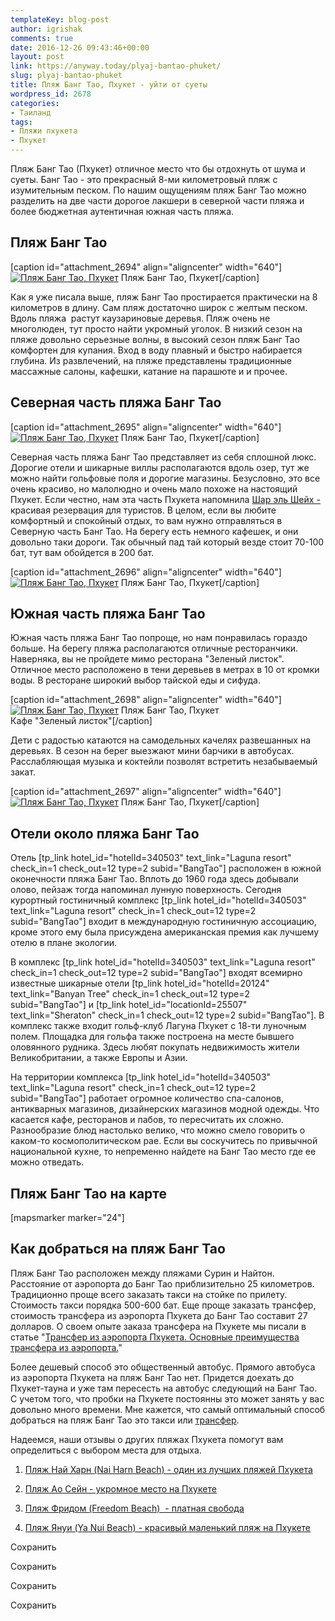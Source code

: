 ```yaml
---
templateKey: blog-post
author: igrishak
comments: true
date: 2016-12-26 09:43:46+00:00
layout: post
link: https://anyway.today/plyaj-bantao-phuket/
slug: plyaj-bantao-phuket
title: Пляж Банг Тао, Пхукет - уйти от суеты
wordpress_id: 2678
categories:
- Таиланд
tags:
- Пляжи пхукета
- Пхукет
---
```


Пляж Банг Тао (Пхукет) отличное место что бы отдохнуть от шума и суеты. Банг Тао - это прекрасный 8-ми километровый пляж с изумительным песком. По нашим ощущениям пляж Банг Тао можно разделить на две части дорогое лакшери в северной части пляжа и более бюджетная аутентичная южная часть пляжа.


<!-- more -->


## Пляж Банг Тао


[caption id="attachment_2694" align="aligncenter" width="640"][![Пляж Банг Тао, Пхукет](https://anyway.today/wp-content/uploads/2016/12/IMG_20161210_163143_HDR-1024x768.jpg)](https://anyway.today/wp-content/uploads/2016/12/IMG_20161210_163143_HDR.jpg) Пляж Банг Тао, Пхукет[/caption]


Как я уже писала выше, пляж Банг Тао простирается практически на 8 километров в длину. Сам пляж достаточно широк с желтым песком. Вдоль пляжа  растут каузариновые деревья. Пляж очень не многолюден, тут просто найти укромный уголок. В низкий сезон на пляже довольно серьезные волны, в высокий сезон пляж Банг Тао комфортен для купания. Вход в воду плавный и быстро набирается глубина. Из развлечений, на пляже представлены традиционные массажные салоны, кафешки, катание на парашюте и и прочее.





## Северная часть пляжа Банг Тао


[caption id="attachment_2695" align="aligncenter" width="640"][![Пляж Банг Тао, Пхукет](https://anyway.today/wp-content/uploads/2016/12/IMG_20161210_154543_HDR-1024x768.jpg)](https://anyway.today/wp-content/uploads/2016/12/IMG_20161210_154543_HDR.jpg) Пляж Банг Тао, Пхукет[/caption]


Северная часть пляжа Банг Тао представляет из себя сплошной люкс. Дорогие отели и шикарные виллы располагаются вдоль озер, тут же можно найти гольфовые поля и дорогие магазины. Безусловно, это все очень красиво, но малолюдно и очень мало похоже на настоящий Пхукет. Если честно, нам эта часть Пхукета напомнила [Шар эль Шейх - ](https://anyway.today/new-year-in-sharm-in-dahab/)красивая резервация для туристов. В целом, если вы любите комфортный и спокойный отдых, то вам нужно отправляться в Северную часть Банг Тао. На берегу есть немного кафешек, и они довольно таки дороги. Так обычный пад тай который везде стоит 70-100 бат, тут вам обойдется в 200 бат.




[caption id="attachment_2696" align="aligncenter" width="640"][![Пляж Банг Тао, Пхукет](https://anyway.today/wp-content/uploads/2016/12/IMG_20161210_160552_HDR-1024x768.jpg)](https://anyway.today/wp-content/uploads/2016/12/IMG_20161210_160552_HDR.jpg) Пляж Банг Тао, Пхукет[/caption]


## Южная часть пляжа Банг Тао




Южная часть пляжа Банг Тао попроще, но нам понравилась гораздо больше. На берегу пляжа располагаются отличные ресторанчики. Наверняка, вы не пройдете мимо ресторана "Зеленый листок". Отличное место расположено в тени деревьев в метрах в 10 от кромки воды. В ресторане широкий выбор тайской еды и сифуда.




[caption id="attachment_2698" align="aligncenter" width="640"][![Пляж Банг Тао, Пхукет](https://anyway.today/wp-content/uploads/2016/12/IMG_20161210_162940_HDR-1024x768.jpg)](https://anyway.today/wp-content/uploads/2016/12/IMG_20161210_162940_HDR.jpg) Пляж Банг Тао, Пхукет  
Кафе "Зеленый листок"[/caption]


Дети с радостью катаются на самодельных качелях развешанных на деревьях. В сезон на берег выезжают мини барчики в автобусах. Расслабляющая музыка и коктейли позволят встретить незабываемый закат.




[caption id="attachment_2697" align="aligncenter" width="640"][![Пляж Банг Тао, Пхукет](https://anyway.today/wp-content/uploads/2016/12/IMG_20161210_163126_HDR-1024x768.jpg)](https://anyway.today/wp-content/uploads/2016/12/IMG_20161210_163126_HDR.jpg) Пляж Банг Тао, Пхукет[/caption]


## Отели около пляжа Банг Тао




Отель [tp_link hotel_id="hotelId=340503" text_link="Laguna resort" check_in=1 check_out=12 type=2 subid="BangTao"] расположен в южной оконечности пляжа Банг Тао. Вплоть до 1960 года здесь добывали олово, пейзаж тогда напоминал лунную поверхность. Сегодня курортный гостиничный комплекс [tp_link hotel_id="hotelId=340503" text_link="Laguna resort" check_in=1 check_out=12 type=2 subid="BangTao"] входит в международную гостиничную ассоциацию, кроме этого ему была присуждена американская премия как лучшему отелю в плане экологии.




В комплекс [tp_link hotel_id="hotelId=340503" text_link="Laguna resort" check_in=1 check_out=12 type=2 subid="BangTao"] входят всемирно известные шикарные отели [tp_link hotel_id="hotelId=20124" text_link="Banyan Tree" check_in=1 check_out=12 type=2 subid="BangTao"] и [tp_link hotel_id="locationId=25507" text_link="Sheraton" check_in=1 check_out=12 type=2 subid="BangTao"]. В комплекс также входит гольф-клуб Лагуна Пхукет с 18-ти луночным полем. Площадка для гольфа также построена на месте бывшего оловянного рудника. Здесь любят покупать недвижимость жители Великобритании, а также Европы и Азии.


На территории комплекса [tp_link hotel_id="hotelId=340503" text_link="Laguna resort" check_in=1 check_out=12 type=2 subid="BangTao"] работает огромное количество спа-салонов, антикварных магазинов, дизайнерских магазинов модной одежды. Что касается кафе, ресторанов и пабов, то пересчитать их сложно. Разнообразие блюд настолько велико, что можно смело говорить о каком-то космополитическом рае. Если вы соскучитесь по привычной национальной кухне, то непременно найдете на Банг Тао место где ее можно отведать.


## Пляж Банг Тао на карте


[mapsmarker marker="24"]


## Как добраться на пляж Банг Тао




Пляж Банг Тао расположен между пляжами Сурин и Найтон. Расстояние от аэропорта до Банг Тао приблизительно 25 километров. Традиционно проще всего заказать такси на стойке по прилету. Стоимость такси порядка 500-600 бат. Еще проще заказать трансфер, стоимость трансфера из аэропорта Пхукета до Банг Тао составит 27 долларов. О своем опыте заказа трансфера на Пхукете мы писали в статье "[Трансфер из аэропорта Пхукета. Основные преимущества трансфера из аэропорта.](https://anyway.today/transfer-iz-aeroporta-phuketa/)"




Более дешевый способ это общественный автобус. Прямого автобуса из аэропорта Пхукета на пляж Банг Тао нет. Придется доехать до Пхукет-тауна и уже там пересесть на автобус следующий на Банг Тао. С учетом того, что пробки на Пхукете постоянны это может занять у вас довольно много времени. Мне кажется, что самый оптимальный способ добраться на пляж Банг Тао это такси или [трансфер](https://c1.travelpayouts.com/click?shmarker=14510.bangtao&promo_id=647&source_type=customlink&type=click&custom_url=http%3A%2F%2Fkiwitaxi.ru%2FThailand%2FPhuket%20Airport-%3EBang%2BTao).




Надеемся, наши отзывы о других пляжах Пхукета помогут вам определиться с выбором места для отдыха.






 	
  1. [Пляж Най Харн (Nai Harn Beach) - один из лучших пляжей Пхукета](https://anyway.today/plyaj-nai-harn-odin-iz-luchih-plyajea-phuketa/)

 	
  2. [Пляж Ао Сейн - укромное место на Пхукете](https://anyway.today/plyaj-ao-sein-ukromnoe-mesto-na-phukete/)

 	
  3. [Пляж Фридом (Freedom Beach)  - платная свобода](https://anyway.today/plyaj-freedom-ili-platnaya-svoboda/)

 	
  4. [Пляж Януи (Ya Nui Beach) - красивый маленький пляж на Пхукете](https://anyway.today/plyaj-yanui-na-phukete/)


Сохранить

Сохранить

Сохранить

Сохранить
